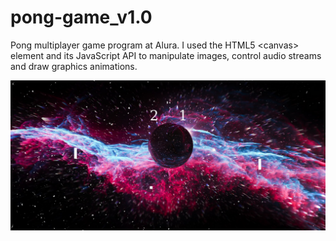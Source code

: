 # pong-game_v1.0
Pong multiplayer game program at Alura. I used the HTML5 &lt;canvas> element and its JavaScript API to manipulate images, control audio streams and draw graphics animations.

![demo](demo.png)
